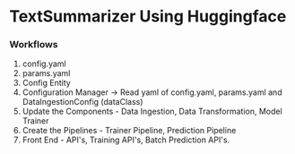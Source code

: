 # TextSummarizer Using Huggingface

### Workflows

1. config.yaml
2. params.yaml
3. Config Entity
4. Configuration Manager -> Read yaml of config.yaml, params.yaml and DataIngestionConfig (dataClass)
5. Update the Components - Data Ingestion, Data Transformation, Model Trainer
6. Create the Pipelines  - Trainer Pipeline, Prediction Pipeline
7. Front End - API's, Training API's, Batch Prediction API's.

